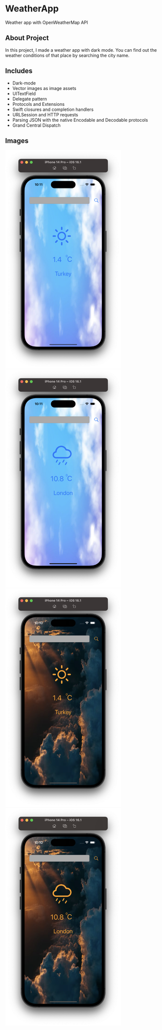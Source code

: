 # WeatherApp
Weather app with OpenWeatherMap API

## About Project
In this project, I made a weather app with dark mode. You can find out the weather conditions of that place by searching the city name.

## Includes

* Dark-mode
* Vector images as image assets
* UITextField
* Delegate pattern
* Protocols and Extensions
* Swift closures and completion handlers
* URLSession and HTTP requests
* Parsing JSON with the native Encodable and Decodable protocols 
* Grand Central Dispatch



## Images
<img src="https://github.com/ozlemcali/WeatherApp/blob/main/WeatherApp/GithubSS/Ekran%20resmi1.png" width ="372.8" height= "702.4"> <img src="https://github.com/ozlemcali/WeatherApp/blob/main/WeatherApp/GithubSS/Ekran%20resmi2.png" width ="372.8" height= "702.4"> 
<img src="https://github.com/ozlemcali/WeatherApp/blob/main/WeatherApp/GithubSS/Ekran%20resmi3.png" width ="372.8" height= "702.4"> <img src="https://github.com/ozlemcali/WeatherApp/blob/main/WeatherApp/GithubSS/Ekran%20resmi4.png" width ="372.8" height= "702.4"> 
